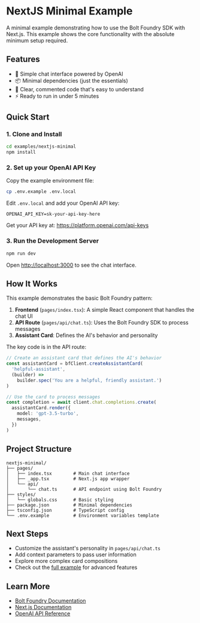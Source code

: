 # NextJS Minimal Example

A minimal example demonstrating how to use the Bolt Foundry SDK with Next.js. This example shows the core functionality with the absolute minimum setup required.

## Features

- 🤖 Simple chat interface powered by OpenAI
- 📦 Minimal dependencies (just the essentials)
- 🎯 Clear, commented code that's easy to understand
- ⚡ Ready to run in under 5 minutes

## Quick Start

### 1. Clone and Install

```bash
cd examples/nextjs-minimal
npm install
```

### 2. Set up your OpenAI API Key

Copy the example environment file:

```bash
cp .env.example .env.local
```

Edit `.env.local` and add your OpenAI API key:

```
OPENAI_API_KEY=sk-your-api-key-here
```

Get your API key at: https://platform.openai.com/api-keys

### 3. Run the Development Server

```bash
npm run dev
```

Open [http://localhost:3000](http://localhost:3000) to see the chat interface.

## How It Works

This example demonstrates the basic Bolt Foundry pattern:

1. **Frontend** (`pages/index.tsx`): A simple React component that handles the chat UI
2. **API Route** (`pages/api/chat.ts`): Uses the Bolt Foundry SDK to process messages
3. **Assistant Card**: Defines the AI's behavior and personality

The key code is in the API route:

```typescript
// Create an assistant card that defines the AI's behavior
const assistantCard = bfClient.createAssistantCard(
  'helpful-assistant',
  (builder) =>
    builder.spec('You are a helpful, friendly assistant.')
)

// Use the card to process messages
const completion = await client.chat.completions.create(
  assistantCard.render({
    model: 'gpt-3.5-turbo',
    messages,
  })
)
```

## Project Structure

```
nextjs-minimal/
├── pages/
│   ├── index.tsx        # Main chat interface
│   ├── _app.tsx         # Next.js app wrapper
│   └── api/
│       └── chat.ts      # API endpoint using Bolt Foundry
├── styles/
│   └── globals.css      # Basic styling
├── package.json         # Minimal dependencies
├── tsconfig.json        # TypeScript config
└── .env.example         # Environment variables template
```

## Next Steps

- Customize the assistant's personality in `pages/api/chat.ts`
- Add context parameters to pass user information
- Explore more complex card compositions
- Check out the [full example](../nextjs-sample) for advanced features

## Learn More

- [Bolt Foundry Documentation](https://boltfoundry.com/docs)
- [Next.js Documentation](https://nextjs.org/docs)
- [OpenAI API Reference](https://platform.openai.com/docs)